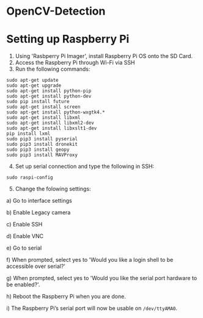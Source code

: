 # OpenCV-Detection
# Setting up Raspberry Pi
1. Using 'Rasbperry Pi Imager', install Raspberry Pi OS onto the SD Card.
2. Access the Raspberry Pi through Wi-Fi via SSH
3. Run the following commands:
```
sudo apt-get update
sudo apt-get upgrade
sudo apt-get install python-pip
sudo apt-get install python-dev
sudo pip install future
sudo apt-get install screen
sudo apt-get install python-wxgtk4.*
sudo apt-get install libxml 
sudo apt-get install libxml2-dev
sudo apt-get install libxslt1-dev
pip install lxml
sudo pip3 install pyserial
sudo pip3 install dronekit
sudo pip3 install geopy
sudo pip3 install MAVProxy
```
4. Set up serial connection and type the following in SSH:
```
sudo raspi-config
```
5. Change the folowing settings:

a) Go to interface settings

b) Enable Legacy camera

c) Enable SSH

d) Enable VNC

e) Go to serial

f) When prompted, select yes to 'Would you like a login shell to be accessible over serial?'

g) When prompted, select yes to 'Would you like the serial port hardware to be enabled?'.

h) Reboot the Raspberry Pi when you are done.

i) The Raspberry Pi’s serial port will now be usable on ```/dev/ttyAMA0```.
